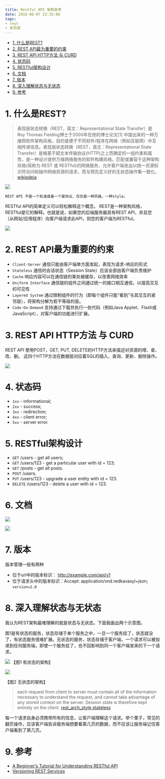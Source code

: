 ```yaml
---
title: Restful API 架构思考
date: 2018-06-07 22:35:08
tags:
- rest
- 未完成
---
```


<!-- TOC -->

- [1. 什么是REST?](#1-什么是rest)
- [2. REST API最为重要的约束](#2-rest-api最为重要的约束)
- [3. REST API HTTP方法 与 CURD](#3-rest-api-http方法-与-curd)
- [4. 状态码](#4-状态码)
- [5. RESTful架构设计](#5-restful架构设计)
- [6. 文档](#6-文档)
- [7. 版本](#7-版本)
- [8. 深入理解状态与无状态](#8-深入理解状态与无状态)
- [9. 参考](#9-参考)

<!-- /TOC -->


# 1. 什么是REST? 

> 表现层状态转换（REST，英文：Representational State Transfer）是Roy Thomas Fielding博士于2000年在他的博士论文[1] 中提出来的一种万维网软件架构风格，目的是便于不同软件/程序在网络（例如互联网）中互相传递信息。表现层状态转换（REST，英文：Representational State Transfer）是根基于超文本传输协议(HTTP)之上而确定的一组约束和属性，是一种设计提供万维网络服务的软件构建风格。匹配或兼容于这种架构风格(简称为 REST 或 RESTful)的网络服务，允许客户端发出以统一资源标识符访问和操作网络资源的请求，而与预先定义好的无状态操作集一致化。[wikipdeia](https://zh.wikipedia.org/wiki/%E8%A1%A8%E7%8E%B0%E5%B1%82%E7%8A%B6%E6%80%81%E8%BD%AC%E6%8D%A2)

![](/images/20180607224524_M1yRtD_content_api_for_restful_web_services.jpeg)


`REST API 不是一个标准或者一个是协议，仅仅是一种风格，一种style。`


RESTful API的简单定义可以轻松解释这个概念。 REST是一种架构风格，RESTful是它的解释。也就是说，如果您的后端服务器具有REST API，并且您（从网站/应用程序）向客户端请求此API，则您的客户端为RESTful。


![](/images/20180607225013_Kuay0l_content_rest_api_design.jpeg)


# 2. REST API最为重要的约束

-  `Client-Server` 通信只能由客户端单方面发起，表现为请求-响应的形式
- `Stateless` 通信的会话状态（Session State）应该全部由客户端负责维护
- `Cache` 响应内容可以在通信链的某处被缓存，以改善网络效率
- `Uniform Interface` 通信链的组件之间通过统一的接口相互通信，以提高交互的可见性
- `Layered System` 通过限制组件的行为（即每个组件只能“看到”与其交互的紧邻层），将架构分解为若干等级的层。
- `Code-On-Demand` 支持通过下载并执行一些代码（例如Java Applet、Flash或JavaScript），对客户端的功能进行扩展。


# 3. REST API HTTP方法 与 CURD

REST API 使用POST，GET, PUT, DELETE的HTTP方法来描述对资源的增、查、改、删。
这四个HTTP方法在数据层对应着SQL的插入、查询、更新、删除操作。

![](/images/20180612085022_UHL82x_content_request_methods.jpeg)

# 4. 状态码

- `1xx` - informational;
- `2xx` - success;
- `3xx` - redirection;
- `4xx` - client error;
- `5xx` - server error.

# 5. RESTful架构设计

- `GET` /users - get all users;
- `GET` /users/123 - get a particular user with id = 123;
- `GET` /posts - get all posts.
- `POST` /users.
- `PUT` /users/123 - upgrade a user entity with id = 123.
- `DELETE` /users/123 - delete a user with id = 123.

# 6. 文档

![](/images/20180612085417_wIj3AP_content_requests_for_the_user_in_swagger.jpeg)

![](/images/20180612085434_VuMRnP_content_description_of_each_request_model_in_swagger.jpeg)

# 7. 版本

版本管理一般有两种

- 位于url中的版本标识： http://example.com/api/v1
- 位于请求头中的版本标识：Accept: application/vnd.redkavasyl+json; `version=2.0`
  

# 8. 深入理解状态与无状态

我认为REST架构最难理解的就是状态与无状态。下面我画出两个示意图。

图1是有状态的服务，状态存储于单个服务之中，一旦一个服务挂了，状态就没了，有状态服务很难扩展。无状态的服务，状态存储于客户端，一个请求可以被投递到任何服务端，即使一个服务挂了，也不回影响到同一个客户端发来的下一个请求。

![](/images/20180612141107_qhgDxn_Jietu20180612-141048.jpeg)
【图1 有状态的架构】

![](/images/20180612141200_2UmvfX_Jietu20180612-141058.jpeg)

【图2 无状态的架构】

>  each request from client to server must contain all of the information necessary to understand the request, and cannot take advantage of any stored context on the server. Session state is therefore kept entirely on the client. [rest_arch_style stateless](https://www.ics.uci.edu/~fielding/pubs/dissertation/rest_arch_style.htm#sec_5_1_3)

每一个请求自身必须携带所有的信息，让客户端理解这个请求。举个栗子，常见的翻页操作，应该客户端告诉服务端想要看第几页的数据，而不应该让服务端记住客户端看到了第几页。

# 9. 参考

- [A Beginner’s Tutorial for Understanding RESTful API](https://mlsdev.com/blog/81-a-beginner-s-tutorial-for-understanding-restful-api)
- [Versioning REST Services](http://www.informit.com/articles/article.aspx?p=1566460)